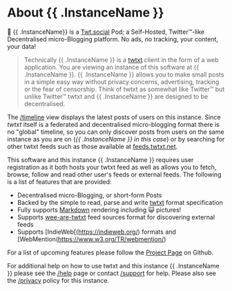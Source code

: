 # About {{ .InstanceName }}

📕 {{ .InstanceName}} is a [Twt.social](https://twt.social) Pod; a Self-Hosted,
Twitter™-like Decentralised micro-Blogging platform. No ads, no tracking,
your content, your data!

> Technically {{ .InstanceName }} is a [twtxt](https://twtxt.readthedocs.io/en/latest/)
> client in the form of a web application. You are viewing an instance of
> this software at {{ .InstanceName }}. {{ .InstanceName }} allows you to make
> small posts in a simple easy way without privacy concerns, advertising, tracking
> or the fear of censorship. Think of twtxt as somewhat like Twitter™ but
> unlike Twitter™ twtxt and {{ .InstanceName }} are designed to be decentralised.

The [/timeline](/timeline) view displays the latest posts of users on this
instance. Since _twtxt_ itself is a federated and decentralised
micro-blogging format there is no "global" timeline, so you can only discover
posts from users on the same instance as you are on (_{{ .InstanceName }}
in this case_) or by searching for other twtxt feeds such as those
available at [feeds.twtxt.net](https://feeds.twtxt.net).

This software and this instance {{ .InstanceName }} requires user registration
as it both hosts your twtxt feed as well as allows you to fetch, browse, follow
and read other user's feeds or external feeds. The following is a list of features
that are provided:

- Decentralised micro-Blogging, or short-form Posts
- Backed by the simple to read, parse and write [twtxt](https://twtxt.nreadthedocs.org) format specification
- Fully supports [Markdown](https://en.wikipedia.org/wiki/Markdown) rendering including 😺 pictures!
- Supports [wee-are-twtxt](https://github.com/mdom/we-are-twtxt) feed sources format for discovering external feeds
- Supports [IndieWeb[(https://indieweb.org/) formats and [WebMention(https://www.w3.org/TR/webmention/)

For a list of upcoming features please follow the [Project Page](https://github.com/prologic/twtxt) on Github.

For additional help on how to use twtxt and this instance {{ .InstanceName }}
please see the [/help](/help) page or contact [/support](/support) for help.
Please also see the [/privacy](/privacy) policy for this instance.
